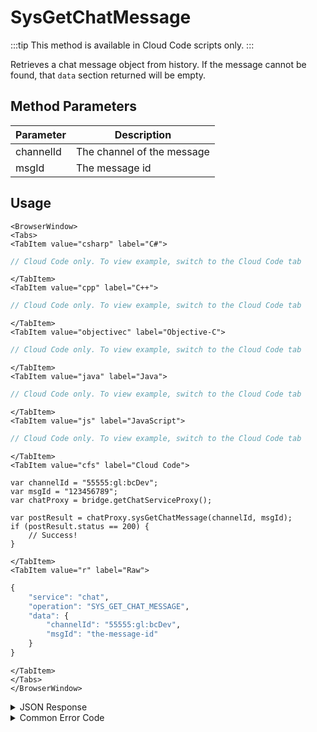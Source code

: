 # SysGetChatMessage

:::tip
This method is available in Cloud Code scripts only.
:::

Retrieves a chat message object from history. If the message cannot be found, that `data` section returned will be empty.



<PartialServop service_name="chat" operation_name="SYS_GET_CHAT_MESSAGE" />

## Method Parameters
Parameter | Description
--------- | -----------
channelId | The channel of the message
msgId | The message id

## Usage

```mdx-code-block
<BrowserWindow>
<Tabs>
<TabItem value="csharp" label="C#">
```

```csharp
// Cloud Code only. To view example, switch to the Cloud Code tab
```

```mdx-code-block
</TabItem>
<TabItem value="cpp" label="C++">
```

```cpp
// Cloud Code only. To view example, switch to the Cloud Code tab
```

```mdx-code-block
</TabItem>
<TabItem value="objectivec" label="Objective-C">
```

```objectivec
// Cloud Code only. To view example, switch to the Cloud Code tab
```

```mdx-code-block
</TabItem>
<TabItem value="java" label="Java">
```

```java
// Cloud Code only. To view example, switch to the Cloud Code tab
```

```mdx-code-block
</TabItem>
<TabItem value="js" label="JavaScript">
```

```javascript
// Cloud Code only. To view example, switch to the Cloud Code tab
```

```mdx-code-block
</TabItem>
<TabItem value="cfs" label="Cloud Code">
```

```cfscript
var channelId = "55555:gl:bcDev";
var msgId = "123456789";
var chatProxy = bridge.getChatServiceProxy();

var postResult = chatProxy.sysGetChatMessage(channelId, msgId);
if (postResult.status == 200) {
    // Success!
}
```

```mdx-code-block
</TabItem>
<TabItem value="r" label="Raw">
```

```r
{
	"service": "chat",
	"operation": "SYS_GET_CHAT_MESSAGE",
	"data": {
		"channelId": "55555:gl:bcDev",
		"msgId": "the-message-id"
	}
}
```

```mdx-code-block
</TabItem>
</Tabs>
</BrowserWindow>
```

<details>
<summary>JSON Response</summary>

```json
{
    "status": 200,
    "data": {
        "date": 1529978814276,
        "ver": 1,
        "msgId": "783349152909363",
        "from": {
            "id": "004a7d0c-4e96-474b-972b-7794e0eec8d5",
            "name": "",
            "pic": null
        },
        "chId": "22682:gl:<%= data.branding.productName %>Dev",
        "content": {
            "text": "Hello world",
            "rich": {
                "somethingCustom": "wow"
            }
        }
    }
}
```
</details>

<details>
<summary>Common Error Code</summary>

### Status Codes
Code | Name | Description
---- | ---- | -----------
40601 | RTT_NOT_ENABLED | RTT must be enabled for this feature
40603 | CHAT_UNRECOGNIZED_CHANNEL | The specified channel is invalid
40616 | CLOUD_CODE_ONLY | Method only available via cloud code

</details>


